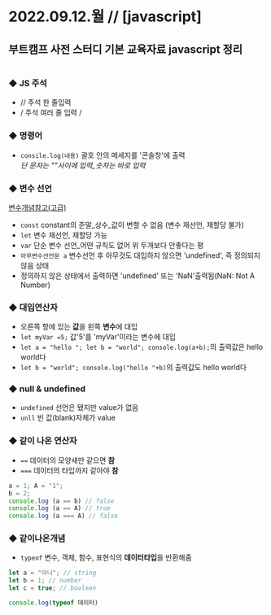 
2022.09.12.월 // [javascript] 
========

## 부트캠프 사전 스터디 기본 교육자료 javascript 정리   


```js

```

### ◆ JS 주석
* // 주석 한 줄입력     
* / 주석 여러 줄 입력 / 

### ◆ 명령어
* `consile.log(내용)` 괄호 안의 메세지를 '콘솔창'에 출력    
*단 문자는 ""사이에 입력_숫자는 바로 입력*      

### ◆ 변수 선언 
[변수개념참고(고급)](https://gist.github.com/LeoHeo/7c2a2a6dbcf80becaaa1e61e90091e5d)
* `const` constant의 준말_상수_값이 변할 수 없음 (변수 재선언, 재할당 불가)   
* `let` 변수 재선언, 재할당 가능
* `var` 단순 변수 선언_어떤 규칙도 없어 위 두개보다 안좋다는 평 
* `아무변수선언문 a` 변수선언 후 아무것도 대입하지 않으면 'undefined', 즉 정의되지 않음 상태    
* 정의하지 않은 상태에서 출력하면 'undefined' 또는 'NaN'출력됨(NaN: Not A Number)   

### ◆ 대입연산자    
* 오른쪽 항에 있는 **값**을 왼쪽 **변수**에 대입
* `let myVar =5;` 값'5'를 'myVar'이라는 변수에 대입     
* `let a = "hello "; let b = "world"; console.log(a+b);`의 출력값은 hello world다   
* `let b = "world"; console.log("hello "+b)`의 출력값도 hello world다   

### ◆ null & undefined      
* `undefined` 선언은 됐지만 value가 없음    
* `unll` 빈 값(blank)자체가 value   


### ◆ 같이 나온 연산자
* `==` 데이터의 모양새만 같으면 **참**
* `===` 데이터의 타입까지 같아야 **참**
```js
a = 1; A = "1";
b = 2;
console.log (a == b) // false
console.log (a == A) // true
console.log (a === A) // false
```


### ◆ 같이나온개념  
* `typeof` 변수, 객체, 함수, 표현식의 **데이터타입**을 반환해줌     
```js
let a = "아니"; // string
let b = 1; // number
let c = true; // boolean

console.log(typeof 데이터)
```